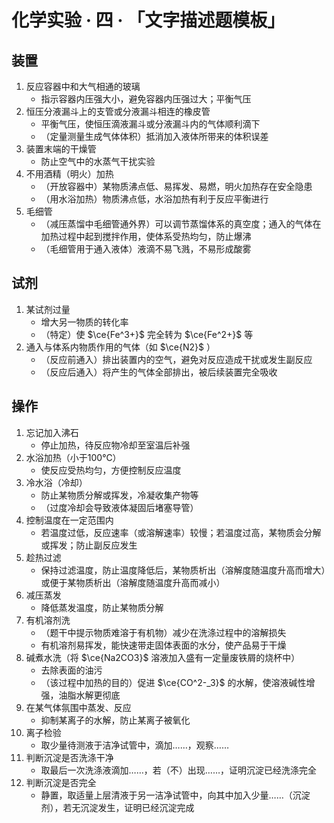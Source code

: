 # 化学实验 · 四 · 「文字描述题模板」

## 装置

1. 反应容器中和大气相通的玻璃
   - 指示容器内压强大小，避免容器内压强过大；平衡气压
2. 恒压分液漏斗上的支管或分液漏斗相连的橡皮管
   - 平衡气压，使恒压滴液漏斗或分液漏斗内的气体顺利滴下
   - （定量测量生成气体体积）抵消加入液体所带来的体积误差
3. 装置末端的干燥管
   - 防止空气中的水蒸气干扰实验
4. 不用酒精（明火）加热
   - （开放容器中）某物质沸点低、易挥发、易燃，明火加热存在安全隐患
   - （用水浴加热）物质沸点低，水浴加热有利于反应平衡进行
5. 毛细管
   - （减压蒸馏中毛细管通外界）可以调节蒸馏体系的真空度；通入的气体在加热过程中起到搅拌作用，使体系受热均匀，防止爆沸
   - （毛细管用于通入液体）液滴不易飞溅，不易形成酸雾

## 试剂

1. 某试剂过量
   - 增大另一物质的转化率
   - （特定）使 $\ce{Fe^3+}$ 完全转为 $\ce{Fe^2+}$ 等
2. 通入与体系内物质作用的气体（如 $\ce{N2}$ ）
   - （反应前通入）排出装置内的空气，避免对反应造成干扰或发生副反应
   - （反应后通入）将产生的气体全部排出，被后续装置完全吸收

## 操作

1. 忘记加入沸石
   - 停止加热，待反应物冷却至室温后补强
2. 水浴加热（小于100℃）
   - 使反应受热均匀，方便控制反应温度
3. 冷水浴（冷却）
   - 防止某物质分解或挥发，冷凝收集产物等
   - （过度冷却会导致液体凝固后堵塞导管）
4. 控制温度在一定范围内
   - 若温度过低，反应速率（或溶解速率）较慢；若温度过高，某物质会分解或挥发；防止副反应发生
5. 趁热过滤
   - 保持过滤温度，防止温度降低后，某物质析出（溶解度随温度升高而增大）或便于某物质析出（溶解度随温度升高而减小）
6. 减压蒸发
   - 降低蒸发温度，防止某物质分解
7. 有机溶剂洗
   - （题干中提示物质难溶于有机物）减少在洗涤过程中的溶解损失
   - 有机溶剂易挥发，能快速带走固体表面的水分，使产品易于干燥
8. 碱煮水洗（将 $\ce{Na2CO3}$ 溶液加入盛有一定量废铁屑的烧杯中）
   - 去除表面的油污
   - （该过程中加热的目的）促进 $\ce{CO^2-_3}$ 的水解，使溶液碱性增强，油脂水解更彻底
9. 在某气体氛围中蒸发、反应
   - 抑制某离子的水解，防止某离子被氧化
10. 离子检验
    - 取少量待测液于洁净试管中，滴加……，观察……
11. 判断沉淀是否洗涤干净
    - 取最后一次洗涤液滴加……，若（不）出现……，证明沉淀已经洗涤完全
12. 判断沉淀是否完全
    - 静置，取适量上层清液于另一洁净试管中，向其中加入少量……（沉淀剂），若无沉淀发生，证明已经沉淀完成

